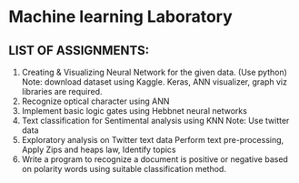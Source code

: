 # Machine learning Laboratory

## LIST OF ASSIGNMENTS:
1. Creating & Visualizing Neural Network for the given data. (Use python)
Note: download dataset using Kaggle. Keras, ANN visualizer, graph viz libraries are 
required.
2. Recognize optical character using ANN
3. Implement basic logic gates using Hebbnet neural networks
4. Text classification for Sentimental analysis using KNN Note: Use twitter data
5. Exploratory analysis on Twitter text data Perform text pre-processing, Apply Zips and heaps law, Identify topics
6. Write a program to recognize a document is positive or negative based on polarity words using suitable classification method.

